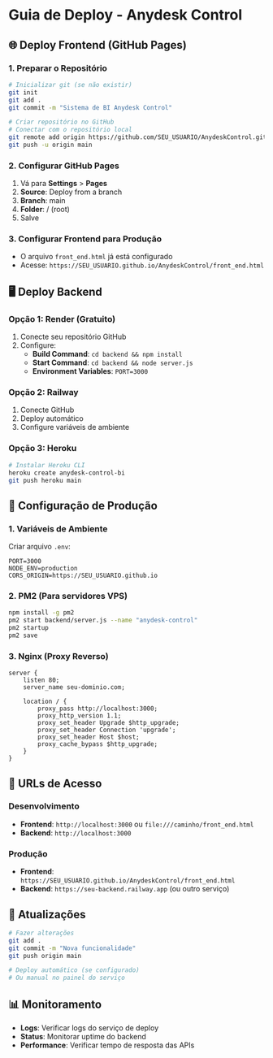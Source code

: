 # Guia de Deploy - Anydesk Control

## 🌐 Deploy Frontend (GitHub Pages)

### 1. Preparar o Repositório
```bash
# Inicializar git (se não existir)
git init
git add .
git commit -m "Sistema de BI Anydesk Control"

# Criar repositório no GitHub
# Conectar com o repositório local
git remote add origin https://github.com/SEU_USUARIO/AnydeskControl.git
git push -u origin main
```

### 2. Configurar GitHub Pages
1. Vá para **Settings** > **Pages**
2. **Source**: Deploy from a branch
3. **Branch**: main
4. **Folder**: / (root)
5. Salve

### 3. Configurar Frontend para Produção
- O arquivo `front_end.html` já está configurado
- Acesse: `https://SEU_USUARIO.github.io/AnydeskControl/front_end.html`

## 🖥️ Deploy Backend

### Opção 1: Render (Gratuito)
1. Conecte seu repositório GitHub
2. Configure:
   - **Build Command**: `cd backend && npm install`
   - **Start Command**: `cd backend && node server.js`
   - **Environment Variables**: `PORT=3000`

### Opção 2: Railway
1. Conecte GitHub
2. Deploy automático
3. Configure variáveis de ambiente

### Opção 3: Heroku
```bash
# Instalar Heroku CLI
heroku create anydesk-control-bi
git push heroku main
```

## 🔧 Configuração de Produção

### 1. Variáveis de Ambiente
Criar arquivo `.env`:
```env
PORT=3000
NODE_ENV=production
CORS_ORIGIN=https://SEU_USUARIO.github.io
```

### 2. PM2 (Para servidores VPS)
```bash
npm install -g pm2
pm2 start backend/server.js --name "anydesk-control"
pm2 startup
pm2 save
```

### 3. Nginx (Proxy Reverso)
```nginx
server {
    listen 80;
    server_name seu-dominio.com;
    
    location / {
        proxy_pass http://localhost:3000;
        proxy_http_version 1.1;
        proxy_set_header Upgrade $http_upgrade;
        proxy_set_header Connection 'upgrade';
        proxy_set_header Host $host;
        proxy_cache_bypass $http_upgrade;
    }
}
```

## 📱 URLs de Acesso

### Desenvolvimento
- **Frontend**: `http://localhost:3000` ou `file:///caminho/front_end.html`
- **Backend**: `http://localhost:3000`

### Produção
- **Frontend**: `https://SEU_USUARIO.github.io/AnydeskControl/front_end.html`
- **Backend**: `https://seu-backend.railway.app` (ou outro serviço)

## 🔄 Atualizações
```bash
# Fazer alterações
git add .
git commit -m "Nova funcionalidade"
git push origin main

# Deploy automático (se configurado)
# Ou manual no painel do serviço
```

## 📊 Monitoramento
- **Logs**: Verificar logs do serviço de deploy
- **Status**: Monitorar uptime do backend
- **Performance**: Verificar tempo de resposta das APIs
